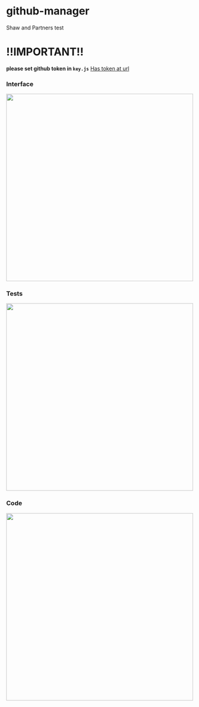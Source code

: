 # github-manager
Shaw and Partners test

  
# !!IMPORTANT!!
**please set github token in `key.js`**
[Has token at url](http://freetexthost.com/uelfsvlpeq)

### Interface
<img src="https://i.imgur.com/P3iKpPe.png" width="500"/>

### Tests
<img src="https://i.imgur.com/ZoNfqqV.png" width="500"/>

### Code
<img src="https://i.imgur.com/8IJVamm.png" width="500"/>
